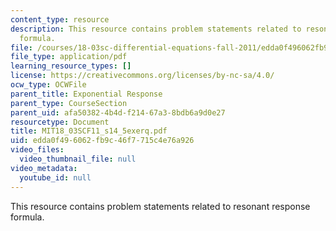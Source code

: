 ```yaml
---
content_type: resource
description: This resource contains problem statements related to resonant response
  formula.
file: /courses/18-03sc-differential-equations-fall-2011/edda0f496062fb9c46f7715c4e76a926_MIT18_03SCF11_s14_5exerq.pdf
file_type: application/pdf
learning_resource_types: []
license: https://creativecommons.org/licenses/by-nc-sa/4.0/
ocw_type: OCWFile
parent_title: Exponential Response
parent_type: CourseSection
parent_uid: afa50382-4b4d-f214-67a3-8bdb6a9d0e27
resourcetype: Document
title: MIT18_03SCF11_s14_5exerq.pdf
uid: edda0f49-6062-fb9c-46f7-715c4e76a926
video_files:
  video_thumbnail_file: null
video_metadata:
  youtube_id: null
---
```

This resource contains problem statements related to resonant response formula.